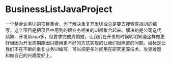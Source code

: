 # BusinessListJavaProject
一个整合业务UI的项目集合，为了解决重复开发UI或总是要去搜索查找UI的编写，这个项目是把项目中用到的跟业务相关的UI都集合起来。解决的是公司迭代频繁、开发新app多，但要求完成周期短，让我们在开发的时候明明知道这样做更好但因为开发周期原因只能用更不好的方式实现的让我们很痛苦的问题。目标是让我们不在不断的重复业务UI编写，可以把更多时间用在研究更深技术、攻克难题和做自己的兴趣爱好上。
